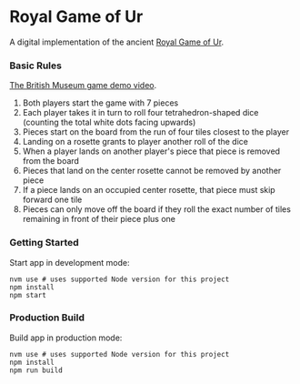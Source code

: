 # Royal Game of Ur

A digital implementation of the ancient [Royal Game of Ur](https://en.wikipedia.org/wiki/Royal_Game_of_Ur).

### Basic Rules

[The British Museum game demo video](https://www.youtube.com/watch?v=WZskjLq040I).

1. Both players start the game with 7 pieces
2. Each player takes it in turn to roll four tetrahedron-shaped dice (counting the total white dots facing upwards)
3. Pieces start on the board from the run of four tiles closest to the player
4. Landing on a rosette grants to player another roll of the dice
5. When a player lands on another player's piece that piece is removed from the board
6. Pieces that land on the center rosette cannot be removed by another piece
7. If a piece lands on an occupied center rosette, that piece must skip forward one tile
8. Pieces can only move off the board if they roll the exact number of tiles remaining in front of their piece plus one


### Getting Started

Start app in development mode:

```shell
nvm use # uses supported Node version for this project
npm install
npm start
```

### Production Build

Build app in production mode:

```shell
nvm use # uses supported Node version for this project
npm install
npm run build
```
